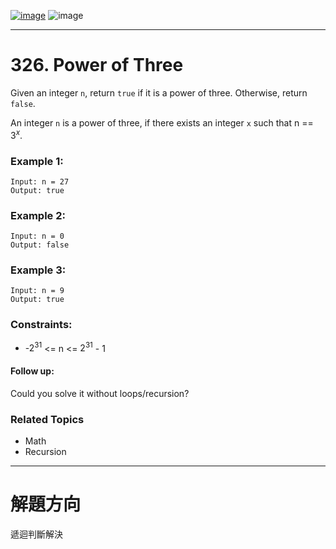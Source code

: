 [![image](https://img.shields.io/badge/Leetcode-Link-blue?logo=leetcode)](https://leetcode.com/problems/power-of-three/)
![image](https://img.shields.io/badge/Difficulty-Easy-green)

---

# 326. Power of Three

Given an integer `n`, return `true` if it is a power of three. Otherwise, return `false`.

An integer `n` is a power of three, if there exists an integer `x` such that n == $3^x$.

### Example 1:

```
Input: n = 27
Output: true
```

### Example 2:

```
Input: n = 0
Output: false
```

### Example 3:

```
Input: n = 9
Output: true
```

### Constraints:

- -$2^{31}$ <= n <= $2^{31}$ - 1
 

#### Follow up:

Could you solve it without loops/recursion?

### Related Topics

- Math
- Recursion
  
---

# 解題方向

遞迴判斷解決